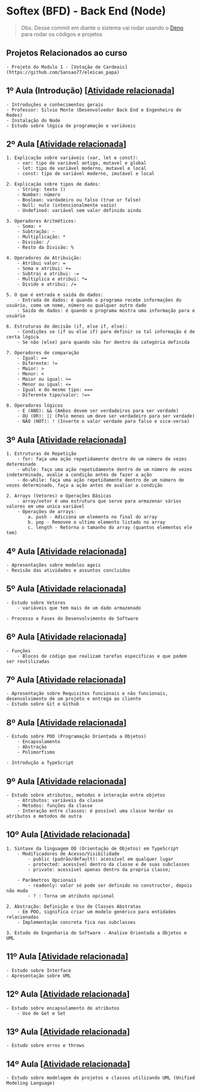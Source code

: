 # Softex (BFD) - Back End (Node)

> Obs. Desse commit em diante o sistema vai rodar usando o [Deno](https://deno.com/) para rodar os códigos e projetos

## Projetos Relacionados ao curso

    - Projeto do Modulo 1 - [Votação de Cardeais](https://github.com/Sansao77/eleicao_papa)

## 1º Aula (Introdução) [[Atividade relacionada](./atividades-presencial/modulo-1/aula_1.js)]

    - Introduções e conhecimentos gerais
    - Professor: Silvio Monte (Desenvolvedor Back End e Engenheiro de Redes)
    - Instalação do Node
    - Estudo sobre lógica de programação e variáveis

## 2º Aula [[Atividade relacionada](./atividades-presencial/modulo-1/aula_2.js)]

    1. Explicação sobre variáveis (var, let e const):
        - var: tipo de variável antigo, mutavel e global
        - let: tipo de variável moderno, mutavel e local
        - const: tipo de variável moderno, imutável e local

    2. Explicação sobre tipos de dados:
        - String: texto ()
        - Number: número
        - Boolean: vardadeiro ou falso (true or false)
        - Null: nulo (intencionalmente vazio)
        - Undefined: variável sem valor definido ainda

    3. Operadores Aritméticos:
        - Soma: +
        - Subtração: -
        - Multiplicação: *
        - Divisão: /
        - Resto da Divisão: %
    
    4. Operadores de Atribuição:
        - Atribui valor: =
        - Soma e atribui: +=
        - Subtrai e atribui: -=
        - Multiplica e atribui: *=
        - Divide e atribui: /=

    5. O que é entrada e saida de dados:
        - Entrada de dados: é quando o programa recebe informações do usuário, como um nome, número ou qualquer outro dado
        - Saida de dados: é quando o programa mostra uma informação para o usuáŕio

    6. Estruturas de decisão (if, else if, else):
        - Condições se (if ou else if) para definir se tal informação é de certa lógica
        - Se não (else) para quando não for dentro da categória definida

    7. Operadores de comparação
        - Igual: ==
        - Diferente: !=
        - Maior: >
        - Menor: <
        - Maior ou igual: >=
        - Menor ou igual: <=
        - Igual e do mesmo tipo: ===
        - Diferente tipo/valor: !==
    
    8. Operadores lógicos
        - E (AND): && (Ambos devem ser verdadeiros para ser verdade)
        - OU (OR): || (Pelo menos um deve ser verdadeiro para ser verdade)
        - NÃO (NOT): ! (Inverte o valor verdade para falso e vice-versa)

## 3º Aula [[Atividade relacionada](./atividades-presencial/modulo-1/aula_3.js)]

    1. Estruturas de Repetição
        - for: faça uma ação repetidamente dentro de um número de vezes determinado
        - while: faça uma ação repetidamente dentro de um número de vezes indeterminado, avalie a condição antes de fazer a ação
        - do-while: faça uma ação repetidamente dentro de um número de vezes determinado, faça a ação antes de avaliar a condição

    2. Arrays (Vetores) e Operações Básicas
        - array/vetor é uma estrutura que serve para armazenar vários valores em uma unica variável
        - Operações de arrays:
            a. push - Adiciona um elemento no final do array
            b. pop - Removee o ultimo elemento listado no array
            c. length - Retorna o tamanho do array (quantos elementos ele tem)

## 4º Aula [[Atividade relacionada](./atividades-presencial/modulo-1/aula_4.js)]

    - Apresentações sobre modelos ageis
    - Revisão das atividades e assuntos concluidos

## 5º Aula [[Atividade relacionada](./atividades-presencial/modulo-1/aula_5.js)]

    - Estudo sobre Vetores
        - variáveis que tem mais de um dado armazenado

    - Processo e Fases do Desenvolvimento de Software

## 6º Aula [[Atividade relacionada](./atividades-presencial/modulo-1/aula_6.js)]

    - Funções
        - Blocos de código que realizam tarefas específicas e que podem ser reutilizadas

## 7º Aula [[Atividade relacionada](./atividades-presencial/modulo-1/aula_7.js)]

    - Apresentação sobre Requisitos funcionais e não funcionais, desenvolvimento de um projeto e entrega ao cliente
    - Estudo sobre Git e Github

## 8º Aula [[Atividade relacionada](./atividades-presencial/modulo-2/aula_8.ts)]

    - Estudo sobre POO (Programação Orientada a Objetos)
        - Encapsulamento
        - Abstração
        - Polimorfismo

    - Introdução a TypeScript

## 9º Aula [[Atividade relacionada](./atividades-presencial/modulo-2/aula_9.ts)]

    - Estudo sobre atributos, metodos e interação entre objetos
        - Atributos: variáveis da classe
        - Metodos: funções da classe
        - Interação entre classes: é possível uma classe herdar os atributos e metodos de outra

## 10º Aula [[Atividade relacionada](./atividades-presencial/modulo-2/aula_10.ts)]

    1. Sintaxe da linguagem OO (Orientação de Objetos) em TypeScript
        - Modificadores de Acesso/Visibilidade
            - public (padrão/default): acessível em qualquer lugar
            - protected: acessível dentro da classe e de suas subclasses
            - private: acessível apenas dentro da propria classe;
        
        - Parâmetros Opcionais
            - readonly: valor só pode ser definido no constructor, depois não muda
            - ? : Torna um atributo opcional
    
    2. Abstração: Definição e Uso de Classes Abstratas
        - Em POO, significa criar um modelo genérico para entidades relacionadas
        - Implementação concreta fica nas subclasses

    3. Estudo de Engenharia de Software - Analise Orientada a Objetos e UML

## 11º Aula [[Atividade relacionada](./atividades-presencial/modulo-2/aula_11.ts)]

    - Estudo sobre Interface
    - Apresentação sobre UML

## 12º Aula [[Atividade relacionada](./atividades-presencial/modulo-2/aula_12.ts)]

    - Estudo sobre encapsulamento de atributos
        - Uso de Get e Set

## 13º Aula [[Atividade relacionada](./atividades-presencial/modulo-2/aula_13.ts)]

    - Estudo sobre erros e throws

## 14º Aula [[Atividade relacionada](./atividades-presencial/modulo-2/aula_14.ts)]

    - Estudo sobre modelagem de projetos e classes utilizando UML (Unified Modeling Language)